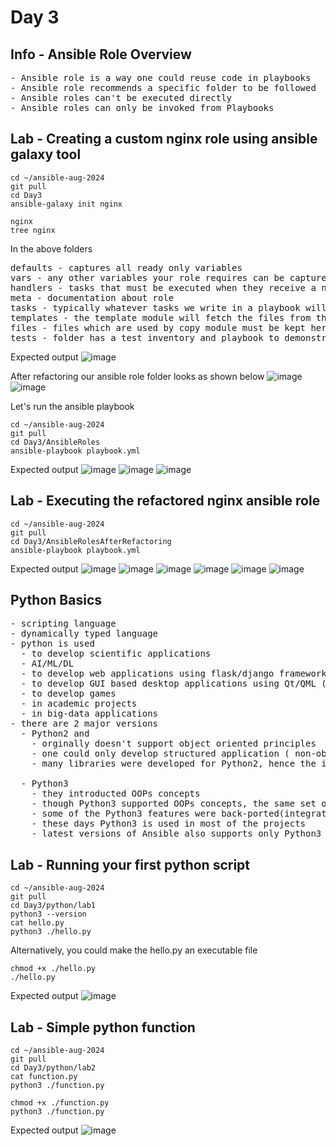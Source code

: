 # Day 3

## Info - Ansible Role Overview
<pre>
- Ansible role is a way one could reuse code in playbooks
- Ansible role recommends a specific folder to be followed
- Ansible roles can't be executed directly
- Ansible roles can only be invoked from Playbooks
</pre>

## Lab - Creating a custom nginx role using ansible galaxy tool
```
cd ~/ansible-aug-2024
git pull
cd Day3
ansible-galaxy init nginx

nginx
tree nginx
```
In the above folders
<pre>
defaults - captures all ready only variables
vars - any other variables your role requires can be captured here
handlers - tasks that must be executed when they receive a notification can be capture here
meta - documentation about role
tasks - typically whatever tasks we write in a playbook will be captured here
templates - the template module will fetch the files from this folder
files - files which are used by copy module must be kept here
tests - folder has a test inventory and playbook to demonstrate how the role can be invoked in your playbook
</pre>

Expected output
![image](https://github.com/user-attachments/assets/ba95c295-e5f6-4bc3-92b0-558b66cba38f)

After refactoring our ansible role folder looks as shown below
![image](https://github.com/user-attachments/assets/c63a8759-2346-49ab-b661-f800eaba8ed8)
![image](https://github.com/user-attachments/assets/c76e4460-22fa-474a-96b8-bfca5b17d0cf)

Let's run the ansible playbook
```
cd ~/ansible-aug-2024
git pull
cd Day3/AnsibleRoles
ansible-playbook playbook.yml
```

Expected output
![image](https://github.com/user-attachments/assets/84ce7543-b8ac-49f9-a433-5d5bdda9ae30)
![image](https://github.com/user-attachments/assets/858636f6-7e3d-44c2-ba3f-db549407c2c0)
![image](https://github.com/user-attachments/assets/23b78566-708d-4b7b-80ae-c62a576d5155)

## Lab - Executing the refactored nginx ansible role
```
cd ~/ansible-aug-2024
git pull
cd Day3/AnsibleRolesAfterRefactoring
ansible-playbook playbook.yml
```

Expected output
![image](https://github.com/user-attachments/assets/1e9f0f62-9267-4e9a-be23-990a0929aacc)
![image](https://github.com/user-attachments/assets/2eb81aa1-96bc-472b-83da-1b0355b7951e)
![image](https://github.com/user-attachments/assets/89642e70-9aec-4347-9d54-8fcbeab0d953)
![image](https://github.com/user-attachments/assets/c446c0ee-42f9-4fd3-9cdd-a61a2da8c9a9)
![image](https://github.com/user-attachments/assets/f581ae31-15b6-4d26-9998-706a0237f65a)
![image](https://github.com/user-attachments/assets/0ef7865c-64dc-4498-83e9-62854d393d66)

## Python Basics
<pre>
- scripting language
- dynamically typed language
- python is used
  - to develop scientific applications
  - AI/ML/DL
  - to develop web applications using flask/django frameworks
  - to develop GUI based desktop applications using Qt/QML (C++ GUI Framework)
  - to develop games
  - in academic projects
  - in big-data applications
- there are 2 major versions
  - Python2 and
    - orginally doesn't support object oriented principles
    - one could only develop structured application ( non-object oriented application development )
    - many libraries were developed for Python2, hence the industry wasn't ready to adapt python3
  
  - Python3
    - they introducted OOPs concepts
    - though Python3 supported OOPs concepts, the same set of libraries that were there for Python2 was not supported for Python3
    - some of the Python3 features were back-ported(integrated) in Python2 
    - these days Python3 is used in most of the projects
    - latest versions of Ansible also supports only Python3
</pre>

## Lab - Running your first python script
```
cd ~/ansible-aug-2024
git pull
cd Day3/python/lab1
python3 --version
cat hello.py
python3 ./hello.py
```

Alternatively, you could make the hello.py an executable file 
```
chmod +x ./hello.py
./hello.py
```

Expected output
![image](https://github.com/user-attachments/assets/664016aa-de0c-4264-b4bc-f7a36135b467)

## Lab - Simple python function
```
cd ~/ansible-aug-2024
git pull
cd Day3/python/lab2
cat function.py
python3 ./function.py

chmod +x ./function.py
python3 ./function.py
```

Expected output
![image](https://github.com/user-attachments/assets/f3c57eae-65c8-49a2-9177-8e3c42c11e65)
